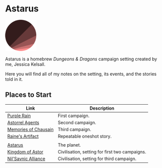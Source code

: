 # Astarus

<img src="https://raw.githubusercontent.com/jesskelsall/astarus-images/main/symbols/181fcbc6fe221c29.png" height="100" />

Astarus is a homebrew *Dungeons & Dragons* campaign setting created by me, Jessica Kelsall.

Here you will find all of my notes on the setting, its events, and the stories told in it.

## Places to Start

| Link | Description |
| --- | --- |
| [Purple Rain](./campaigns/C1-purple-rain.md) | First campaign. |
| [Astorrel Agents](./campaigns/C2-astorrel-agents.md) | Second campaign. |
| [Memories of Chausain](./campaigns/C3-memories-of-chausain.md) | Third campaign. |
| [Raine's Artifact](./campaigns/O2-raines-artifact.md) | Repeatable oneshot story. |
||
| [Astarus](./celestial-objects/astarus.md) | The planet. |
| [Kingdom of Astor](./civilisations/kingdom-of-astor/kingdom-of-astor.md) | Civilisation, setting for first two campaigns. |
| [Nil'Savnic Alliance](./civilisations/nilsavnic-alliance/nilsavnic-alliance.md) | Civilisation, setting for third campaign. |
